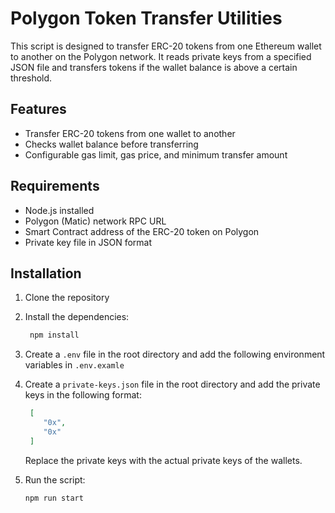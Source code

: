 # Polygon Token Transfer Utilities

This script is designed to transfer ERC-20 tokens from one Ethereum wallet to another on the Polygon network. It reads private keys from a specified JSON file and transfers tokens if the wallet balance is above a certain threshold.

## Features

- Transfer ERC-20 tokens from one wallet to another
- Checks wallet balance before transferring
- Configurable gas limit, gas price, and minimum transfer amount

## Requirements

- Node.js installed
- Polygon (Matic) network RPC URL
- Smart Contract address of the ERC-20 token on Polygon
- Private key file in JSON format

## Installation

1. Clone the repository
2. Install the dependencies:

   ```bash
    npm install
    ```

3. Create a `.env` file in the root directory and add the following environment variables in `.env.examle`
4. Create a `private-keys.json` file in the root directory and add the private keys in the following format:

   ```json
    [
       "0x",
       "0x"
    ]
   ```

   Replace the private keys with the actual private keys of the wallets.
5. Run the script:

   ```bash
   npm run start
   ```
